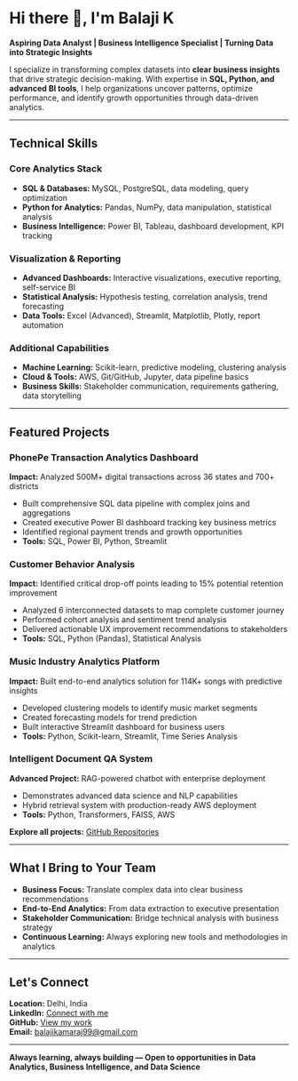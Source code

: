 # Hi there 👋, I'm Balaji K  
**Aspiring Data Analyst | Business Intelligence Specialist | Turning Data into Strategic Insights**

I specialize in transforming complex datasets into **clear business insights** that drive strategic decision-making. With expertise in **SQL, Python, and advanced BI tools**, I help organizations uncover patterns, optimize performance, and identify growth opportunities through data-driven analytics.

---

## Technical Skills

### Core Analytics Stack
- **SQL & Databases:** MySQL, PostgreSQL, data modeling, query optimization
- **Python for Analytics:** Pandas, NumPy, data manipulation, statistical analysis
- **Business Intelligence:** Power BI, Tableau, dashboard development, KPI tracking

### Visualization & Reporting
- **Advanced Dashboards:** Interactive visualizations, executive reporting, self-service BI
- **Statistical Analysis:** Hypothesis testing, correlation analysis, trend forecasting
- **Data Tools:** Excel (Advanced), Streamlit, Matplotlib, Plotly, report automation

### Additional Capabilities
- **Machine Learning:** Scikit-learn, predictive modeling, clustering analysis
- **Cloud & Tools:** AWS, Git/GitHub, Jupyter, data pipeline basics
- **Business Skills:** Stakeholder communication, requirements gathering, data storytelling

---

## Featured Projects

### **PhonePe Transaction Analytics Dashboard**
**Impact:** Analyzed 500M+ digital transactions across 36 states and 700+ districts
- Built comprehensive SQL data pipeline with complex joins and aggregations
- Created executive Power BI dashboard tracking key business metrics
- Identified regional payment trends and growth opportunities
- **Tools:** SQL, Power BI, Python, Streamlit

### **Customer Behavior Analysis**
**Impact:** Identified critical drop-off points leading to 15% potential retention improvement
- Analyzed 6 interconnected datasets to map complete customer journey
- Performed cohort analysis and sentiment trend analysis
- Delivered actionable UX improvement recommendations to stakeholders
- **Tools:** SQL, Python (Pandas), Statistical Analysis

### **Music Industry Analytics Platform**
**Impact:** Built end-to-end analytics solution for 114K+ songs with predictive insights
- Developed clustering models to identify music market segments
- Created forecasting models for trend prediction
- Built interactive Streamlit dashboard for business users
- **Tools:** Python, Scikit-learn, Streamlit, Time Series Analysis

### **Intelligent Document QA System**
**Advanced Project:** RAG-powered chatbot with enterprise deployment
- Demonstrates advanced data science and NLP capabilities
- Hybrid retrieval system with production-ready AWS deployment
- **Tools:** Python, Transformers, FAISS, AWS

**Explore all projects:** [GitHub Repositories](https://github.com/Balaji-itz-me?tab=repositories)

---

## What I Bring to Your Team

- **Business Focus:** Translate complex data into clear business recommendations
- **End-to-End Analytics:** From data extraction to executive presentation
- **Stakeholder Communication:** Bridge technical analysis with business strategy
- **Continuous Learning:** Always exploring new tools and methodologies in analytics

---

## Let's Connect

**Location:** Delhi, India  
**LinkedIn:** [Connect with me](https://www.linkedin.com/in/balaji-k-626613157/)  
**GitHub:** [View my work](https://github.com/Balaji-itz-me)  
**Email:** balajikamaraj99@gmail.com

---

**Always learning, always building — Open to opportunities in Data Analytics, Business Intelligence, and Data Science**
